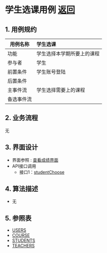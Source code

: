 # 学生选课用例 [返回](../README.md)

## 1. 用例规约

|用例名称|学生选课|
|-------|:-------------|
|功能|学生选择本学期所要上的课程|
|参与者|学生|
|前置条件|学生账号登陆|
|后置条件||
|主事件流| 学生选择需要上的课程|
|备选事件流| |

## 2. 业务流程 
无

## 3. 界面设计
- 界面参照 : [查看成绩界面](../ui/studentchoose.html)
- API接口调用
    - 接口1：[studentChoose](../impl/学生选课接口.md)

## 4. 算法描述
- 无

## 5. 参照表

- [USERS](../DesignDatabase.md/#USERS)
- [COURSE](../DesignDatabase.md/#COURSE)
- [STUDENTS](../DesignDatabase.md/#STUDENTS)
- [TEACHERS](../DesignDatabase.md/#TEACHERS)